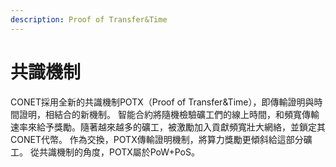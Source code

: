 ```yaml
---
description: Proof of Transfer&Time
---
```


# 共識機制

CONET採用全新的共識機制POTX（Proof of Transfer\&Time），即傳輸證明與時間證明，相結合的新機制。 智能合約將隨機檢驗礦工們的線上時間，和頻寬傳輸速率來給予獎勵。隨著越來越多的礦工，被激勵加入貢獻頻寬壯大網絡，並鎖定其CONET代幣。 作為交換，POTX傳輸證明機制，將算力獎勵更傾斜給這部分礦工。 從共識機制的角度，POTX屬於PoW+PoS。

